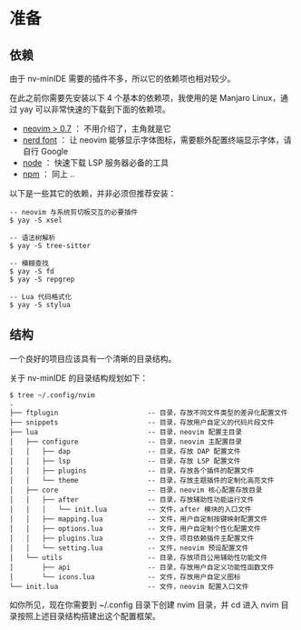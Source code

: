 # 准备

## 依赖

由于 nv-minIDE 需要的插件不多，所以它的依赖项也相对较少。

在此之前你需要先安装以下 4 个基本的依赖项，我使用的是 Manjaro Linux，通过 yay 可以非常快速的下载到下面的依赖项。

- [neovim > 0.7](https://github.com/neovim/neovim) ： 不用介绍了，主角就是它
- [nerd font](https://link.zhihu.com/?target=https%3A//www.nerdfonts.com/) ： 让 neovim 能够显示字体图标，需要额外配置终端显示字体，请自行 Google
- [node](https://nodejs.org/en/) ： 快速下载 LSP 服务器必备的工具
- [npm](https://www.npmjs.com/)  ： 同上 ..

以下是一些其它的依赖，并非必须但推荐安装：

```
-- neovim 与系统剪切板交互的必要插件
$ yay -S xsel

-- 语法树解析
$ yay -S tree-sitter

-- 模糊查找
$ yay -S fd
$ yay -S repgrep

-- Lua 代码格式化
$ yay -S stylua
```

## 结构

一个良好的项目应该具有一个清晰的目录结构。

关于 nv-minIDE 的目录结构规划如下：

```
$ tree ~/.config/nvim
.
├── ftplugin                      -- 目录，存放不同文件类型的差异化配置文件
├── snippets                      -- 目录，存放用户自定义的代码片段文件
├── lua                           -- 目录，neovim 配置主目录
│   ├── configure                 -- 目录，neovim 主配置目录
│   │   ├── dap                   -- 目录，存放 DAP 配置文件
│   │   ├── lsp                   -- 目录，存放 LSP 配置文件
│   │   ├── plugins               -- 目录，存放各个插件的配置文件
│   │   └── theme                 -- 目录，存放主题插件的定制化高亮文件
│   ├── core                      -- 目录，neovim 核心配置存放目录
│   │   ├── after                 -- 目录，存放辅助性功能运行文件
│   │   │   └── init.lua          -- 文件，after 模块的入口文件
│   │   ├── mapping.lua           -- 文件，用户自定制按键映射配置文件
│   │   ├── options.lua           -- 文件，用户自定制个性化配置文件
│   │   ├── plugins.lua           -- 文件，项目依赖插件主配置文件
│   │   └── setting.lua           -- 文件，neovim 预设配置文件
│   └── utils                     -- 目录，存放项目公用辅助性功能文件
│       ├── api                   -- 目录，存放用户自定义功能性函数文件
│       └── icons.lua             -- 文件，存放用户自定义图标
└── init.lua                      -- 文件，neovim 配置入口文件
```

如你所见，现在你需要到 ~/.config 目录下创建 nvim 目录，并 cd 进入 nvim 目录按照上述目录结构搭建出这个配置框架。
